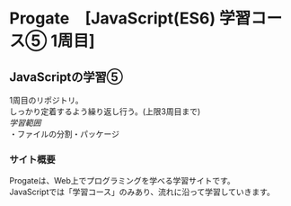 # Progate　[JavaScript(ES6) 学習コース⑤ 1周目]

## JavaScriptの学習⑤
1周目のリポジトリ。  
しっかり定着するよう繰り返し行う。(上限3周目まで)  
*学習範囲*   
・ファイルの分割・パッケージ

### サイト概要
Progateは、Web上でプログラミングを学べる学習サイトです。  
JavaScriptでは「学習コース」のみあり、流れに沿って学習していきます。